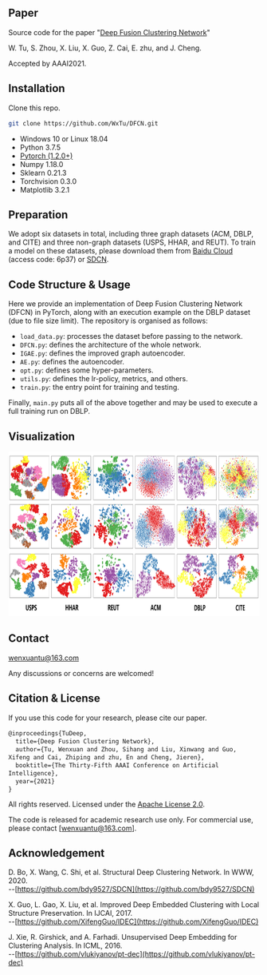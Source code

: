## Paper

Source code for the paper "[Deep Fusion Clustering Network](https://arxiv.org/pdf/2012.09600.pdf)"<br>

W. Tu, S. Zhou, X. Liu, X. Guo, Z. Cai, E. zhu, and J. Cheng.<br>

Accepted by AAAI2021.<br>




## Installation

Clone this repo.
```bash
git clone https://github.com/WxTu/DFCN.git
```

* Windows 10 or Linux 18.04
* Python 3.7.5
* [Pytorch (1.2.0+)](https://pytorch.org/)
* Numpy 1.18.0
* Sklearn 0.21.3
* Torchvision 0.3.0
* Matplotlib 3.2.1


## Preparation

We adopt six datasets in total, including three graph datasets (ACM, DBLP, and CITE) and three non-graph datasets (USPS, HHAR, and REUT). To train a model on these datasets, please download them from [Baidu Cloud](https://pan.baidu.com/s/1qmKGpQbzdq-DBYmgmqC_0A) (access code: 6p37) or [SDCN](https://github.com/bdy9527/SDCN).

## Code Structure & Usage

Here we provide an implementation of Deep Fusion Clustering Network (DFCN) in PyTorch, along with an execution example on the DBLP dataset (due to file size limit). The repository is organised as follows:

- `load_data.py`: processes the dataset before passing to the network.
- `DFCN.py`: defines the architecture of the whole network.
- `IGAE.py`: defines the improved graph autoencoder.
- `AE.py`: defines the autoencoder.
- `opt.py`: defines some hyper-parameters.
- `utils.py`: defines the lr-policy, metrics, and others.
- `train.py`: the entry point for training and testing.

Finally, `main.py` puts all of the above together and may be used to execute a full training run on DBLP.

<span id="jump2"></span>

## Visualization
<div align=center><img width="800" height="330" src="./figure/2.jpg"/></div>

## Contact
[wenxuantu@163.com](wenxuantu@163.com)

Any discussions or concerns are welcomed!

## Citation & License
If you use this code for your research, please cite our paper.
```
@inproceedings{TuDeep,
  title={Deep Fusion Clustering Network},
  author={Tu, Wenxuan and Zhou, Sihang and Liu, Xinwang and Guo, Xifeng and Cai, Zhiping and zhu, En and Cheng, Jieren},
  booktitle={The Thirty-Fifth AAAI Conference on Artificial Intelligence},
  year={2021}
}
```

All rights reserved.
Licensed under the [Apache License 2.0](http://www.apache.org/licenses/LICENSE-2.0). 

The code is released for academic research use only. For commercial use, please contact [wenxuantu@163.com].

## Acknowledgement

D. Bo, X. Wang, C. Shi, et al. Structural Deep Clustering Network. In WWW, 2020.<br/> 
--[https://github.com/bdy9527/SDCN](https://github.com/bdy9527/SDCN)

X. Guo, L. Gao, X. Liu, et al. Improved Deep Embedded Clustering with Local Structure Preservation. In IJCAI, 2017.<br/>
--[https://github.com/XifengGuo/IDEC](https://github.com/XifengGuo/IDEC)

J. Xie, R. Girshick, and A. Farhadi. Unsupervised Deep Embedding for Clustering Analysis. In ICML, 2016.<br/>
--[https://github.com/vlukiyanov/pt-dec](https://github.com/vlukiyanov/pt-dec)
